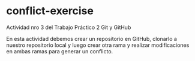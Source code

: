 # conflict-exercise
Actividad nro 3 del Trabajo Práctico 2 Git y GitHub

En esta actividad debemos crear un repositorio en GitHub, clonarlo a nuestro repositorio local y luego crear otra rama y realizar modificaciones en ambas ramas para generar un conflicto.

